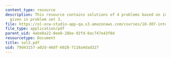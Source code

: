 ```yaml
---
content_type: resource
description: This resource contains solutions of 4 problems based on integral equations
  given in problem set 3.
file: https://ol-ocw-studio-app-qa.s3.amazonaws.com/courses/18-307-integral-equations-spring-2006/79d43157a02d46df60287118a4dad327_sol3.pdf
file_type: application/pdf
parent_uid: 4abe0a22-8ee8-28be-92fd-8ac747e43f8d
resourcetype: Document
title: sol3.pdf
uid: 79d43157-a02d-46df-6028-7118a4dad327
---
```

